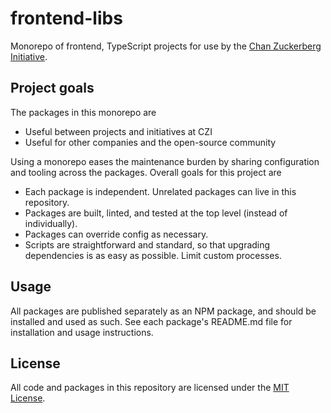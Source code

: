 # frontend-libs

Monorepo of frontend, TypeScript projects for use by the [Chan Zuckerberg Initiative](https://github.com/chanzuckerberg).

## Project goals

The packages in this monorepo are
- Useful between projects and initiatives at CZI
- Useful for other companies and the open-source community

Using a monorepo eases the maintenance burden by sharing configuration and tooling across the packages. Overall goals for this project are
- Each package is independent. Unrelated packages can live in this repository.
- Packages are built, linted, and tested at the top level (instead of individually).
- Packages can override config as necessary.
- Scripts are straightforward and standard, so that upgrading dependencies is as easy as possible. Limit custom processes.

## Usage

All packages are published separately as an NPM package, and should be installed and used as such. See each package's README.md file for installation and usage instructions.

## License

All code and packages in this repository are licensed under the [MIT License](https://opensource.org/licenses/MIT).
